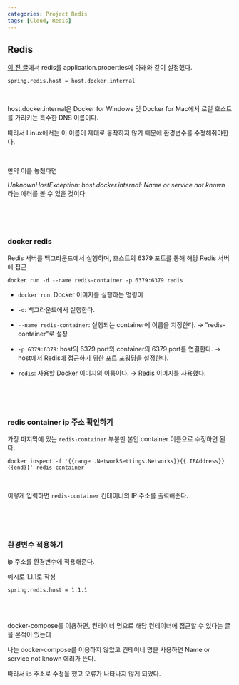 ```yaml
---
categories: Project Redis
tags: [Cloud, Redis]
---
```


## Redis
[이 전 글](https://haedal-uni.github.io/posts/Redis-%EC%A0%81%EC%9A%A9/#redis-%EC%98%A4%EB%A5%98)에서 redis를 application.properties에 아래와 같이 설정했다. 
```
spring.redis.host = host.docker.internal
```

<br>

host.docker.internal은 Docker for Windows 및 Docker for Mac에서 로컬 호스트를 가리키는 특수한 DNS 이름이다.

따라서 Linux에서는 이 이름이 제대로 동작하지 않기 때문에 환경변수를 수정해줘야한다.

<br>

만약 이를 놓쳤다면 

*UnknownHostException: host.docker.internal: Name or service not known* 라는 에러를 볼 수 있을 것이다. 

<br><br><br>

### docker redis
Redis 서버를 백그라운드에서 실행하며, 호스트의 6379 포트를 통해 해당 Redis 서버에 접근
```
docker run -d --name redis-container -p 6379:6379 redis
```
- `docker run`: Docker 이미지를 실행하는 명령어
  
- `-d`: 백그라운드에서 실행한다. 

- `--name redis-container`: 실행되는 container에 이름을 지정한다. → "redis-container"로 설정

- `-p 6379:6379`: host의 6379 port와 container의 6379 port를 연결한다. → host에서 Redis에 접근하기 위한 포트 포워딩을 설정한다.   

- `redis`: 사용할 Docker 이미지의 이름이다. → Redis 이미지를 사용했다. 

<br><br><br>

### redis container ip 주소 확인하기
가장 마지막에 있는 `redis-container` 부분만 본인 container 이름으로 수정하면 된다. 
```
docker inspect -f '{{range .NetworkSettings.Networks}}{{.IPAddress}}{{end}}' redis-container
```
<br>

이렇게 입력하면 `redis-container` 컨테이너의 IP 주소를 출력해준다. 

<br><br><br>

### 환경변수 적용하기
ip 주소를 환경변수에 적용해준다.

예시로 1.1.1로 작성
```
spring.redis.host = 1.1.1
```

<br><br>

docker-compose를 이용하면, 컨테이너 명으로 해당 컨테이너에 접근할 수 있다는 글을 본적이 있는데

나는 docker-compose를 이용하지 않았고 컨테이너 명을 사용하면 Name or service not known 에러가 뜬다.  

따라서 ip 주소로 수정을 했고 오류가 나타나지 않게 되었다.    
